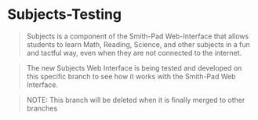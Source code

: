 # Subjects-Testing

> Subjects is a component of the Smith-Pad Web-Interface that allows students 
> to learn Math, Reading, Science, and other subjects in a fun and tactful way, 
> even when they are not connected to the internet.


> The new Subjects Web Interface is being tested and developed on this specific 
> branch to see how it works with the Smith-Pad Web Interface.


> NOTE: This branch will be deleted when it is finally merged to other branches